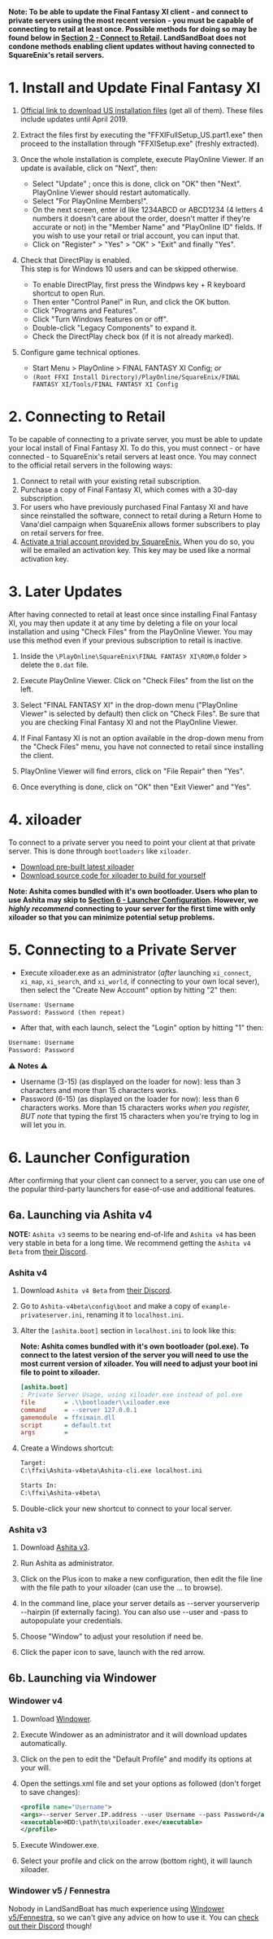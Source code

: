 **Note: To be able to update the Final Fantasy XI client - and connect to private servers using the most recent version - you must be capable of connecting to retail at least once. Possible methods for doing so may be found below in [Section 2 - Connect to Retail](#2-connecting-to-retail). LandSandBoat does not condone methods enabling client updates without having connected to SquareEnix's retail servers.**

# 1. Install and Update Final Fantasy XI

1. [Official link to download US installation files](http://www.playonline.com/ff11us/download/media/install_win.html) (get all of them). These files include updates until April 2019.

2. Extract the files first by executing the "FFXIFullSetup_US.part1.exe" then proceed to the installation through "FFXISetup.exe" (freshly extracted).

3. Once the whole installation is complete, execute PlayOnline Viewer. If an update is available, click on "Next", then: 
   * Select "Update" ; once this is done, click on "OK" then "Next". PlayOnline Viewer should restart automatically.
   * Select "For PlayOnline Members!".
   * On the next screen, enter id like 1234ABCD or ABCD1234 (4 letters 4 numbers it doesn't care about the order, doesn't matter if they're accurate or not) in the "Member Name" and "PlayOnline ID"  fields. If you wish to use your retail or trial account, you can input that.
   * Click on "Register" > "Yes" > "OK" > "Exit" and finally "Yes".

4. Check that DirectPlay is enabled.  
This step is for Windows 10 users and can be skipped otherwise.
   * To enable DirectPlay, first press the Windpws key + R keyboard shortcut to open Run.
   * Then enter "Control Panel" in Run, and click the OK button.
   * Click "Programs and Features".
   * Click "Turn Windows features on or off".
   * Double-click "Legacy Components" to expand it.
   * Check the DirectPlay check box (if it is not already marked).

5. Configure game technical optiones.
   * Start Menu > PlayOnline > FINAL FANTASY XI Config; _or_
   * `(Root FFXI Install Directory)/PlayOnline/SquareEnix/FINAL FANTASY XI/Tools/FINAL FANTASY XI Config`

# 2. Connecting to Retail

To be capable of connecting to a private server, you must be able to update your local install of Final Fantasy XI. To do this, you must connect - or have connected - to SquareEnix's retail servers at least once. You may connect to the official retail servers in the following ways:

   1. Connect to retail with your existing retail subscription.
   2. Purchase a copy of Final Fantasy XI, which comes with a 30-day subscription.
   3. For users who have previously purchased Final Fantasy XI and have since reinstalled the software, connect to retail during a Return Home to Vana'diel campaign when SquareEnix allows former subscribers to play on retail servers for free.
   4. [Activate a trial account provided by SquareEnix.](https://store.na.square-enix-games.com/en_US/product/442968/final-fantasy-xi-free-trial-pc-download) When you do so, you will be emailed an activation key. This key may be used like a normal activation key.

# 3. Later Updates

After having connected to retail at least once since installing Final Fantasy XI, you may then update it at any time by deleting a file on your local installation and using "Check Files" from the PlayOnline Viewer. You may use this method even if your previous subscription to retail is inactive.

1. Inside the `\PlayOnline\SquareEnix\FINAL FANTASY XI\ROM\0` folder > delete the `0.dat` file.

2. Execute PlayOnline Viewer. Click on "Check Files" from the list on the left.

3. Select "FINAL FANTASY XI" in the drop-down menu ("PlayOnline Viewer" is selected by default) then click on "Check Files". Be sure that you are checking Final Fantasy XI and not the PlayOnline Viewer.

4. If Final Fantasy XI is not an option available in the drop-down menu from the "Check Files" menu, you have not connected to retail since installing the client.

5. PlayOnline Viewer will find errors, click on "File Repair" then "Yes".

6. Once everything is done, click on "OK" then "Exit Viewer" and "Yes".

# 4. xiloader

To connect to a private server you need to point your client at that private server. This is done through `bootloaders` like `xiloader`.

* [Download pre-built latest xiloader](https://github.com/LandSandBoat/xiloader/releases)
* [Download source code for xiloader to build for yourself](https://github.com/LandSandBoat/xiloader)

**Note: Ashita comes bundled with it's own bootloader. Users who plan to use Ashita may skip to [Section 6 - Launcher Configuration](#6-launcher-configuration). However, we _highly recommend_ connecting to your server for the first time with only xiloader so that you can minimize potential setup problems.**

# 5. Connecting to a Private Server

* Execute xiloader.exe as an administrator (_after_ launching `xi_connect`, `xi_map`, `xi_search`, and `xi_world`, if connecting to your own local sever), then select the "Create New Account" option by hitting "2" then:

```txt
Username: Username
Password: Password (then repeat)
```

* After that, with each launch, select the "Login" option by hitting "1" then:

```txt
Username: Username
Password: Password
```

⚠️ **Notes** ⚠️

* Username (3-15) (as displayed on the loader for now): less than 3 characters and more than 15 characters works.
* Password (6-15) (as displayed on the loader for now): less than 6 characters works. More than 15 characters works _when you register, BUT note_ that typing the first 15 characters when you're trying to log in will let you in.

# 6. Launcher Configuration

After confirming that your client can connect to a server, you can use one of the popular third-party launchers for ease-of-use and additional features.

## 6a. Launching via Ashita v4

**NOTE:** `Ashita v3` seems to be nearing end-of-life and `Ashita v4` has been very stable in beta for a long time. We recommend getting the `Ashita v4 Beta` from [their Discord](https://discord.gg/ashita).

### Ashita v4

1. Download `Ashita v4 Beta` from [their Discord](https://discord.gg/ashita).

2. Go to `Ashita-v4beta\config\boot` and make a copy of `example-privateserver.ini`, renaming it to `localhost.ini`.

3. Alter the `[ashita.boot]` section in `localhost.ini` to look like this:

   **Note: Ashita comes bundled with it's own bootloader (pol.exe). To connect to the latest version of the server you will need to use the most current version of xiloader. You will need to adjust your boot ini file to point to xiloader.**

   ```ini
   [ashita.boot]
   ; Private Server Usage, using xiloader.exe instead of pol.exe
   file        = .\\bootloader\\xiloader.exe
   command     = --server 127.0.0.1
   gamemodule  = ffximain.dll
   script      = default.txt
   args        = 
   ```

4. Create a Windows shortcut:

   ```txt
   Target:
   C:\ffxi\Ashita-v4beta\Ashita-cli.exe localhost.ini

   Starts In:
   C:\ffxi\Ashita-v4beta\
   ```

5. Double-click your new shortcut to connect to your local server.

### Ashita v3

1. Download [Ashita v3](https://www.ashitaxi.com/).

2. Run Ashita as administrator.

3. Click on the Plus icon to make a new configuration, then edit the file line with the file path to your xiloader (can use the ... to browse).

4. In the command line, place your server details as --server yourserverip --hairpin (if externally facing). You can also use --user and -pass to autopopulate  your credentials.

5. Choose "Window" to adjust your resolution if need be.

6. Click the paper icon to save, launch with the red arrow.

## 6b. Launching via Windower

### Windower v4

1. Download [Windower](http://windower.net/).

2. Execute Windower as an administrator and it will download updates automatically.

3. Click on the pen to edit the "Default Profile" and modify its options at your will.

4. Open the settings.xml file and set your options as followed (don't forget to save changes):

   ```xml
   <profile name="Username">
   <args>--server Server.IP.address --user Username --pass Password</args>
   <executable>HDD:\path\to\xiloader.exe</executable>
   </profile>
   ```

5. Execute Windower.exe.

6. Select your profile and click on the arrow (bottom right), it will launch xiloader.

### Windower v5 / Fennestra

Nobody in LandSandBoat has much experience using [Windower v5/Fennestra](https://github.com/Windower/Fenestra), so we can't give any advice on how to use it. You can [check out their Discord](https://discord.gg/aUrHCvk) though!
